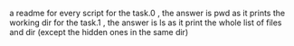 a readme for every script
for the task.0 , the answer is pwd as it prints the working dir
for the task.1 , the answer is ls as it print the whole list of files and dir (except the hidden ones in the same  dir) 

